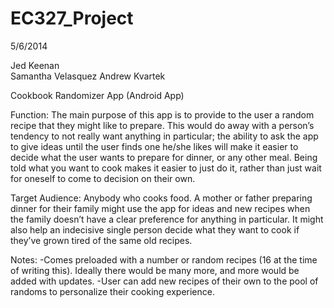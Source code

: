 EC327_Project
=============
5/6/2014

Jed Keenan										
Samantha Velasquez
Andrew Kvartek

Cookbook Randomizer App
(Android App)

Function: 
The main purpose of this app is to provide to the user a random recipe that they might like to prepare. This would do away with a person’s tendency to not really want anything in particular; the ability to ask the app to give ideas until the user finds one he/she likes will make it easier to decide what the user wants to prepare for dinner, or any other meal. Being told what you want to cook makes it easier to just do it, rather than just wait for oneself to come to decision on their own.

Target Audience: 
Anybody who cooks food. A mother or father preparing dinner for their family might use the app for ideas and new recipes when the family doesn’t have a clear preference for anything in particular. It might also help an indecisive single person decide what they want to cook if they’ve grown tired of the same old recipes. 

Notes:
-Comes preloaded with a number or random recipes (16 at the time of writing this). Ideally there would be many more, and more would be added with updates.
-User can add new recipes of their own to the pool of randoms to personalize their cooking experience.

